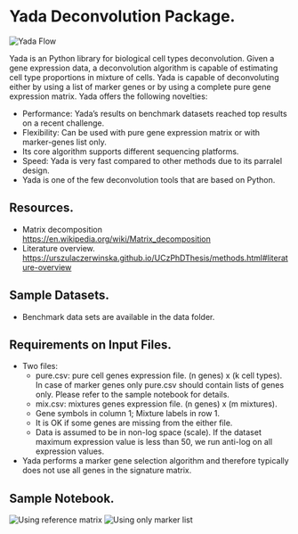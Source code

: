 # Yada Deconvolution Package.
![Yada Flow](/data/Yada.jpg)

Yada is an Python library for biological cell types deconvolution. Given a gene expression data, a deconvolution algorithm is capable of estimating cell type proportions in mixture of cells. Yada is capable of deconvoluting either by using a list of marker genes or by using a complete pure gene expression matrix. Yada offers the following novelties:

- Performance: Yada’s results on benchmark datasets reached top results on a recent challenge.
- Flexibility: Can be used with pure gene expression matrix or with marker-genes list only.
- Its core algorithm supports different sequencing platforms.
- Speed: Yada is very fast compared to other methods due to its parralel design.
- Yada is one of the few deconvolution tools that are based on Python.

## Resources.
- Matrix decomposition https://en.wikipedia.org/wiki/Matrix_decomposition
- Literature overview. https://urszulaczerwinska.github.io/UCzPhDThesis/methods.html#literature-overview

## Sample Datasets.
- Benchmark data sets are available in the data folder.

## Requirements on Input Files.
- Two files:
	- pure.csv: pure cell genes expression file. (n genes) x (k cell types). In case of marker genes only pure.csv should contain lists of genes only. Please refer to the sample notebook for details.
	- mix.csv: mixtures genes expression file. (n genes) x (m mixtures).
	- Gene symbols in column 1; Mixture labels in row 1.
	- It is OK if some genes are missing from the either file.
	- Data is assumed to be in non-log space (scale). If the dataset maximum expression value is less than 50, we run anti-log on all expression values.
- Yada performs a marker gene selection algorithm and therefore typically does not use all genes in the signature matrix.

## Sample Notebook.
![Using reference matrix](Yada.ipynb)
![Using only marker list](Yada-only_markers.ipynb)